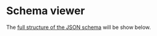 # Schema viewer

The [full structure of the JSON schema](../..//_static/docson/index.html#../../_static/schema/schema.json$$expand) will be show below. <script src="../../_static/docson/widget.js" data-schema="../../_static/schema/schema.json"> 
Loading
</script>
